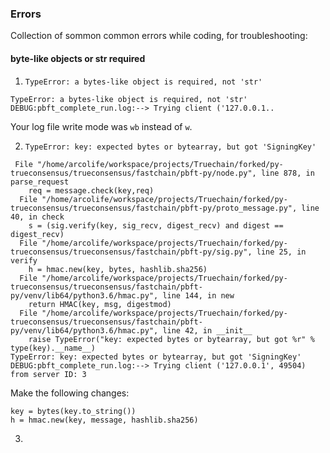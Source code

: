 ### Errors

Collection of sommon common errors while coding, for troubleshooting:


#### byte-like objects or str required

1. `TypeError: a bytes-like object is required, not 'str'`

```
TypeError: a bytes-like object is required, not 'str'
DEBUG:pbft_complete_run.log:--> Trying client ('127.0.0.1..
```

Your log file write mode was `wb` instead of `w`.


2. `TypeError: key: expected bytes or bytearray, but got 'SigningKey'`

```
 File "/home/arcolife/workspace/projects/Truechain/forked/py-trueconsensus/trueconsensus/fastchain/pbft-py/node.py", line 878, in parse_request
    req = message.check(key,req)
  File "/home/arcolife/workspace/projects/Truechain/forked/py-trueconsensus/trueconsensus/fastchain/pbft-py/proto_message.py", line 40, in check
    s = (sig.verify(key, sig_recv, digest_recv) and digest == digest_recv)
  File "/home/arcolife/workspace/projects/Truechain/forked/py-trueconsensus/trueconsensus/fastchain/pbft-py/sig.py", line 25, in verify
    h = hmac.new(key, bytes, hashlib.sha256)
  File "/home/arcolife/workspace/projects/Truechain/forked/py-trueconsensus/trueconsensus/fastchain/pbft-py/venv/lib64/python3.6/hmac.py", line 144, in new
    return HMAC(key, msg, digestmod)
  File "/home/arcolife/workspace/projects/Truechain/forked/py-trueconsensus/trueconsensus/fastchain/pbft-py/venv/lib64/python3.6/hmac.py", line 42, in __init__
    raise TypeError("key: expected bytes or bytearray, but got %r" % type(key).__name__)
TypeError: key: expected bytes or bytearray, but got 'SigningKey'
DEBUG:pbft_complete_run.log:--> Trying client ('127.0.0.1', 49504) from server ID: 3 
```

Make the following changes:

```
key = bytes(key.to_string())
h = hmac.new(key, message, hashlib.sha256)
```

3. 